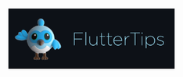 <!-- logo IMG -->
<p align="center">
    <img width="340" src="github/img/wana.gif" alt="Vite logo">
  </a>
</p>

<!-- logo IMG -->
